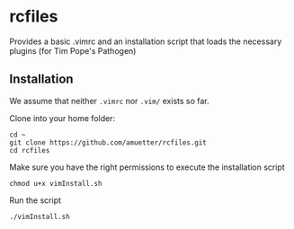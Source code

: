 # rcfiles

Provides a basic .vimrc and an installation script that loads the necessary plugins (for Tim Pope's Pathogen)

## Installation

We assume that neither `.vimrc` nor `.vim/` exists so far.

Clone into your home folder:

```
cd ~
git clone https://github.com/amuetter/rcfiles.git
cd rcfiles
```
Make sure you have the right permissions to execute the installation script

```
chmod u+x vimInstall.sh 
```

Run the script

```
./vimInstall.sh 
```
